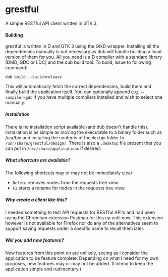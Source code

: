 # grestful
A simple RESTful API client written in GTK 3.

#### Building
grestful is written in D and GTK 3 using the GtkD wrapper. Installing all the dependencies manually is not necessary as dub will handle building a local version of them for you. All you need is a D compiler with a standard library (DMD, GDC or LDC) and the dub build tool. To build, issue to following command:

```
dub build --build=release
```

This will automatically fetch the correct dependencies, build them and finally build the application itself. You can optionally append e.g. `--compiler=gdc` if you have multiple compilers installed and wish to select one manually.

##### Installation
There is no installation script available (and dub doesn't handle this). Installation is as simple as moving the executable to a binary folder such as /usr/bin and installing the contents of the `design` folder to `/usr/share/grestful/design/`. There is also a `.desktop` file present that you can put in `/usr/share/applications` if desired.

##### What shortcuts are available?
The following shortcuts may or may not be immediately clear:

  * `Delete` removes nodes from the requests tree view.
  * `F2` starts a rename for nodes in the requests tree view.

##### Why create a client like this?
I needed something to test API requests for RESTful API's and had been using the Chromium extension Postman for this up until now. This extension however is not available for Firefox nor do any of the alternatives seem to support saving requests under a specific name to recall them later.

##### Will you add new features?
New features from this point on are unlikely, seeing as I consider the application to be feature complete. Depending on what I need for my own purposes, new features may or may not be added. (I intend to keep the application simple and rudimentary.)
